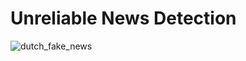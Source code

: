 # Unreliable News Detection
![dutch_fake_news](https://user-images.githubusercontent.com/113231185/222906359-5c681213-edd0-4e92-8ea5-bcc20c72ffe9.jpg)

